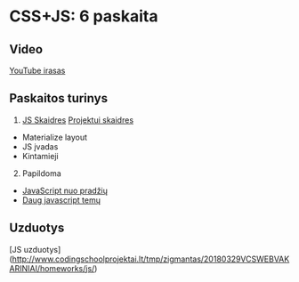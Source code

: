 # CSS+JS: 6 paskaita

## Video

[YouTube irasas](https://youtu.be/Ddbseywkfho)

## Paskaitos turinys

1. [JS Skaidres](https://github.com/zigmantasvcs/20180521VCSWEBVAKARINIAI/blob/master/skaidres/06_JS.pdf)
[Projektui skaidres](https://github.com/zigmantasvcs/20180521VCSWEBVAKARINIAI/blob/master/skaidres/PROJEKTAS.pdf)
* Materialize layout
* JS įvadas
* Kintamieji

2. Papildoma
* [JavaScript nuo pradžių](https://www.w3schools.com/jS/default.asp)
* [Daug javascript temų](https://javascript.info/)
## Uzduotys

[JS uzduotys] (http://www.codingschoolprojektai.lt/tmp/zigmantas/20180329VCSWEBVAKARINIAI/homeworks/js/)
